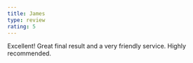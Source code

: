 ```yaml
---
title: James
type: review
rating: 5
---
```


Excellent! Great final result and a very friendly service. Highly recommended.
